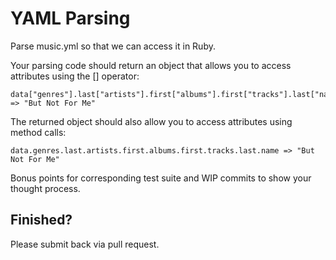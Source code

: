 # YAML Parsing

Parse music.yml so that we can access it in Ruby.

Your parsing code should return an object that allows you to access attributes using the [] operator:

    data["genres"].last["artists"].first["albums"].first["tracks"].last["name"] => "But Not For Me"

The returned object should also allow you to access attributes using method calls:

    data.genres.last.artists.first.albums.first.tracks.last.name => "But Not For Me"

Bonus points for corresponding test suite and WIP commits to show your thought process.

## Finished?

Please submit back via pull request.
